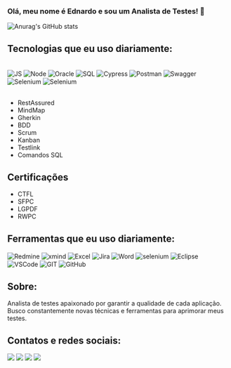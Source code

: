 ### Olá, meu nome é Ednardo e sou um Analista de Testes! 👋</br>

![Anurag's GitHub stats](https://github-readme-stats.vercel.app/api?username=ednardoxavier&show_icons=true&theme=radical)

## Tecnologias que eu uso diariamente:

<div style="display: incline_block"></br>
<img align="center" alt="JS" src=https://img.shields.io/badge/JavaScript-F7DF1E?style=for-the-badge&logo=javascript&logoColor=black />
<img align="center" alt="Node" src=https://img.shields.io/badge/Node.js-43853D?style=for-the-badge&logo=node.js&logoColor=white />
<img align="center" alt="Oracle" src=https://img.shields.io/badge/Oracle-F80000?style=for-the-badge&logo=Oracle&logoColor=white />
<img align="center" alt="SQL" src=https://img.shields.io/badge/MySQL-005C84?style=for-the-badge&logo=mysql&logoColor=white />
<img align="center" alt="Cypress" src=https://img.shields.io/badge/-cypress-%23E5E5E5?style=for-the-badge&logo=cypress&logoColor=058a5e />
<img align="center" alt="Postman" src=https://img.shields.io/badge/Postman-FF6C37?style=for-the-badge&logo=postman&logoColor=white />
<img align="center" alt="Swagger" src=https://img.shields.io/badge/-Swagger-%23Clojure?style=for-the-badge&logo=swagger&logoColor=white />
<img align="center" alt="Selenium" src=https://img.shields.io/badge/mocha.js-323330?style=for-the-badge&logo=mocha&logoColor=Brown>
<img align="center" alt="Selenium" src="https://img.shields.io/badge/-selenium-%43B02A?style=for-the-badge&logo=selenium&logoColor=white">

</div>
</br>

 * RestAssured 
  * MindMap
  * Gherkin
  * BDD
  * Scrum
  * Kanban
  * Testlink
  * Comandos SQL
  
## Certificações
  * CTFL
  * SFPC
  * LGPDF
  * RWPC

  ## Ferramentas que eu uso diariamente:  
  
  <img align="center" alt="Redmine" src="https://img.shields.io/badge/Redmine-white?style=for-the-badge&logo=redmine&logoColor=black">
  <img align="center" alt="xmind" src="https://img.shields.io/badge/Xmind-red?style=for-the-badge&logo=xmind&logoColor=white">
  <img align="center" alt="Excel" src="https://img.shields.io/badge/Microsoft_Excel-217346?style=for-the-badge&logo=microsoft-excel&logoColor=white">
  <img align="center" alt="Jira" src="https://img.shields.io/badge/Jira-0052CC?style=for-the-badge&logo=Jira&logoColor=white">
  <img align="center" alt="Word" src="https://img.shields.io/badge/Microsoft_Word-2B579A?style=for-the-badge&logo=microsoft-word&logoColor=white">
  <img align="center" alt="selenium" src="https://img.shields.io/badge/Selenium%20IDE-verde?style=for-the-badge&logo=seleniumide&logoColor=white">
  <img align="center" alt="Eclipse" src="https://img.shields.io/badge/Eclipse-2C2255?style=for-the-badge&logo=eclipse&logoColor=white">
  <img align="center" alt="VSCode" src="https://img.shields.io/badge/Visual_Studio_Code-0078D4?style=for-the-badge&logo=visual%20studio%20code&logoColor=white">
  <img align="center" alt="GIT" src="https://img.shields.io/badge/GIT-E44C30?style=for-the-badge&logo=git&logoColor=white">
  <img align="center" alt="GitHub" src="https://img.shields.io/badge/github-%23121011.svg?style=for-the-badge&logo=github&logoColor=white">  
  
  
</div>

## Sobre:

Analista de testes apaixonado por garantir a qualidade de cada aplicação. Busco constantemente novas técnicas e ferramentas para aprimorar meus testes.

## Contatos e redes sociais: 
<div>
  <a href="https://www.linkedin.com/in/ednardo-xavier-228279179/" target="_blank"><img src="https://img.shields.io/badge/-LinkedIn-%230077B5?style=for-the-badge&logo=linkedin&logoColor=white" target="_blank"></a> 
  <a href = "mailto:ednardo.xavier1@gmail.com"><img src="https://img.shields.io/badge/-Gmail-%23333?style=for-the-badge&logo=gmail&logoColor=white" target="_blank"></a>
  <a href="https://t.me/Nardo_Xavier" target="_blank"><img src="https://img.shields.io/badge/Telegram-2CA5E0?style=for-the-badge&logo=telegram&logoColor=white" target="_blank"></a>
  <a href="https://api.whatsapp.com/send?phone=5561998385738" target="_blank"><img src="https://img.shields.io/badge/WhatsApp-25D366?style=for-the-badge&logo=whatsapp&logoColor=white" target="_blank"></a>
    
</div>
